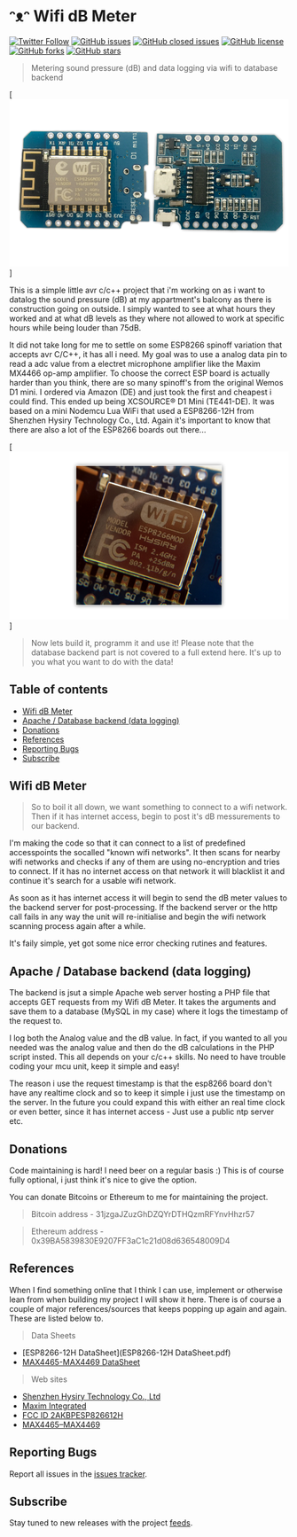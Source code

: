 # ᵔᴥᵔ Wifi dB Meter
[![Twitter Follow](https://img.shields.io/twitter/follow/davidbl.svg?style=social&label=Follow)](https://twitter.com/davidbl) [![GitHub issues](https://img.shields.io/github/issues/kawaiipantsu/wifidbmeter.svg)](https://github.com/kawaiipantsu/wifidbmeter/issues) [![GitHub closed issues](https://img.shields.io/github/issues-closed/kawaiipantsu/wifidbmeter.svg)](https://github.com/kawaiipantsu/wifidbmeter/issues) [![GitHub license](https://img.shields.io/github/license/kawaiipantsu/wifidbmeter.svg)](https://github.com/kawaiipantsu/wifidbmeter/blob/master/LICENSE) [![GitHub forks](https://img.shields.io/github/forks/kawaiipantsu/wifidbmeter.svg)](https://github.com/kawaiipantsu/wifidbmeter/network) [![GitHub stars](https://img.shields.io/github/stars/kawaiipantsu/wifidbmeter.svg)](https://github.com/kawaiipantsu/wifidbmeter/stargazers)
> Metering sound pressure (dB) and data logging via wifi to database backend

[![XCSOURCE D1 Mini](xsource-d1-mini.png)]

This is a simple little avr c/c++ project that i'm working on as i want to datalog the sound pressure (dB) at my appartment's balcony as there is construction going on outside. I simply wanted to see at what hours they worked and at what dB levels as they where not allowed to work at specific hours while being louder than 75dB.

It did not take long for me to settle on some ESP8266 spinoff variation that accepts avr C/C++, it has all i need. My goal was to use a analog data pin to read a adc value from a electret microphone amplifier like the Maxim MX4466 op-amp amplifier. To choose the correct ESP board is actually harder than you think, there are so many spinoff's from the original Wemos D1 mini. I ordered via Amazon (DE) and just took the first and cheapest i could find. This ended up being XCSOURCE® D1 Mini (TE441-DE). It was based on a mini Nodemcu Lua WiFi that used a ESP8266-12H from Shenzhen Hysiry Technology Co., Ltd. Again it's important to know that there are also a lot of the ESP8266 boards out there...

[![ESP8266-12H](esp8266.png)]

> Now lets build it, programm it and use it!
> Please note that the database backend part is not covered to a full extend here. It's up to you what you want to do with the data!

## Table of contents

 * [Wifi dB Meter](#)
 * [Apache / Database backend (data logging)](#)
 * [Donations](#donations)
 * [References](#references)
 * [Reporting Bugs](#reporting_bugs)
 * [Subscribe](#subscribe)

## Wifi dB Meter

> So to boil it all down, we want something to connect to a wifi network.
> Then if it has internet access, begin to post it's dB messurements to our backend.

I'm making the code so that it can connect to a list of predefined accesspoints the socalled "known wifi networks". It then scans for nearby wifi networks and checks if any of them are using no-encryption and tries to connect. If it has no internet access on that network it will blacklist it and continue it's search for a usable wifi network.

As soon as it has internet access it will begin to send the dB meter values to the backend server for post-processing. If the backend server or the http call fails in any way the unit will re-initialise and begin the wifi network scanning process again after a while.

It's faily simple, yet got some nice error checking rutines and features.

## Apache / Database backend (data logging)

The backend is jsut a simple Apache web server hosting a PHP file that accepts GET requests from my Wifi dB Meter. It takes the arguments and save them to a database (MySQL in my case) where it logs the timestamp of the request to.

I log both the Analog value and the dB value. In fact, if you wanted to all you needed was the analog value and then do the dB calculations in the PHP script insted. This all depends on your c/c++ skills. No need to have trouble coding your mcu unit, keep it simple and easy!

The reason i use the request timestamp is that the esp8266 board don't have any realtime clock and so to keep it simple i just use the timestamp on the server. In the future you could expand this with either an real time clock or even better, since it has internet access - Just use a public ntp server etc.

## Donations

Code maintaining is hard! I need beer on a regular basis :)
This is of course fully optional, i just think it's nice to give the option.

You can donate Bitcoins or Ethereum to me for maintaining the project.

> Bitcoin address - 31jzgaJZuzGhDZQYrDTHQzmRFYnvHhzr57

> Ethereum address - 0x39BA5839830E9207FF3aC1c21d08d636548009D4

## References

When I find something online that I think I can use, implement or otherwise lean from when building my project I will show it here. There is of course a couple of major references/sources that keeps popping up again and again. These are listed below to.

> Data Sheets
 * [ESP8266-12H DataSheet](ESP8266-12H DataSheet.pdf)
 * [MAX4465-MAX4469 DataSheet](MAX4465-MAX4469.pdf)

> Web sites
 * [Shenzhen Hysiry Technology Co., Ltd](http://en.hysiry.com)
 * [Maxim Integrated](https://www.maximintegrated.com/)
 * [FCC ID 2AKBPESP826612H](https://fccid.io/2AKBPESP826612H)
 * [MAX4465–MAX4469](https://www.maximintegrated.com/en/products/analog/audio/MAX4466.html)

## Reporting Bugs

Report all issues in the [issues tracker](https://github.com/kawaiipantsu/twitch-stats-bot/issues).

## Subscribe

Stay tuned to new releases with the project [feeds](https://github.com/kawaiipantsu/twitch-stats-bot/releases.atom).
